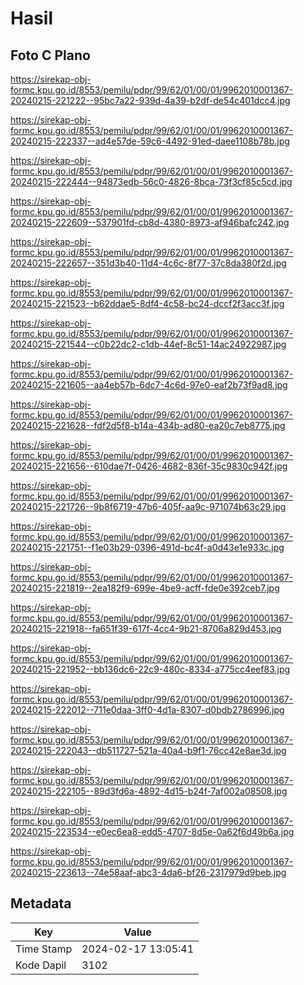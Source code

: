 # Hasil

## Foto C Plano

https://sirekap-obj-formc.kpu.go.id/8553/pemilu/pdpr/99/62/01/00/01/9962010001367-20240215-221222--95bc7a22-939d-4a39-b2df-de54c401dcc4.jpg

https://sirekap-obj-formc.kpu.go.id/8553/pemilu/pdpr/99/62/01/00/01/9962010001367-20240215-222337--ad4e57de-59c6-4492-91ed-daee1108b78b.jpg

https://sirekap-obj-formc.kpu.go.id/8553/pemilu/pdpr/99/62/01/00/01/9962010001367-20240215-222444--94873edb-56c0-4826-8bca-73f3cf85c5cd.jpg

https://sirekap-obj-formc.kpu.go.id/8553/pemilu/pdpr/99/62/01/00/01/9962010001367-20240215-222609--537901fd-cb8d-4380-8973-af946bafc242.jpg

https://sirekap-obj-formc.kpu.go.id/8553/pemilu/pdpr/99/62/01/00/01/9962010001367-20240215-222657--351d3b40-11d4-4c6c-8f77-37c8da380f2d.jpg

https://sirekap-obj-formc.kpu.go.id/8553/pemilu/pdpr/99/62/01/00/01/9962010001367-20240215-221523--b62ddae5-8df4-4c58-bc24-dccf2f3acc3f.jpg

https://sirekap-obj-formc.kpu.go.id/8553/pemilu/pdpr/99/62/01/00/01/9962010001367-20240215-221544--c0b22dc2-c1db-44ef-8c51-14ac24922987.jpg

https://sirekap-obj-formc.kpu.go.id/8553/pemilu/pdpr/99/62/01/00/01/9962010001367-20240215-221605--aa4eb57b-6dc7-4c6d-97e0-eaf2b73f9ad8.jpg

https://sirekap-obj-formc.kpu.go.id/8553/pemilu/pdpr/99/62/01/00/01/9962010001367-20240215-221628--fdf2d5f8-b14a-434b-ad80-ea20c7eb8775.jpg

https://sirekap-obj-formc.kpu.go.id/8553/pemilu/pdpr/99/62/01/00/01/9962010001367-20240215-221656--610dae7f-0426-4682-836f-35c9830c942f.jpg

https://sirekap-obj-formc.kpu.go.id/8553/pemilu/pdpr/99/62/01/00/01/9962010001367-20240215-221726--9b8f6719-47b6-405f-aa9c-971074b63c29.jpg

https://sirekap-obj-formc.kpu.go.id/8553/pemilu/pdpr/99/62/01/00/01/9962010001367-20240215-221751--f1e03b29-0396-491d-bc4f-a0d43e1e933c.jpg

https://sirekap-obj-formc.kpu.go.id/8553/pemilu/pdpr/99/62/01/00/01/9962010001367-20240215-221819--2ea182f9-699e-4be9-acff-fde0e392ceb7.jpg

https://sirekap-obj-formc.kpu.go.id/8553/pemilu/pdpr/99/62/01/00/01/9962010001367-20240215-221918--fa651f39-617f-4cc4-9b21-8706a829d453.jpg

https://sirekap-obj-formc.kpu.go.id/8553/pemilu/pdpr/99/62/01/00/01/9962010001367-20240215-221952--bb136dc6-22c9-480c-8334-a775cc4eef83.jpg

https://sirekap-obj-formc.kpu.go.id/8553/pemilu/pdpr/99/62/01/00/01/9962010001367-20240215-222012--711e0daa-3ff0-4d1a-8307-d0bdb2786996.jpg

https://sirekap-obj-formc.kpu.go.id/8553/pemilu/pdpr/99/62/01/00/01/9962010001367-20240215-222043--db511727-521a-40a4-b9f1-76cc42e8ae3d.jpg

https://sirekap-obj-formc.kpu.go.id/8553/pemilu/pdpr/99/62/01/00/01/9962010001367-20240215-222105--89d3fd6a-4892-4d15-b24f-7af002a08508.jpg

https://sirekap-obj-formc.kpu.go.id/8553/pemilu/pdpr/99/62/01/00/01/9962010001367-20240215-223534--e0ec6ea8-edd5-4707-8d5e-0a62f6d49b6a.jpg

https://sirekap-obj-formc.kpu.go.id/8553/pemilu/pdpr/99/62/01/00/01/9962010001367-20240215-223613--74e58aaf-abc3-4da6-bf26-2317979d9beb.jpg


## Metadata

| Key        | Value               |
| ---------- | ------------------- |
| Time Stamp | 2024-02-17 13:05:41 |
| Kode Dapil | 3102                |



